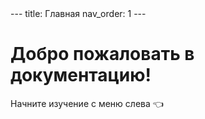 <link rel="stylesheet" href="/assets/css/style.css">
---
title: Главная
nav_order: 1
---

# Добро пожаловать в документацию!

Начните изучение с меню слева 👈

